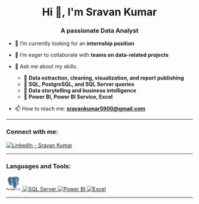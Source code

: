 <h1 align="center">Hi 👋, I'm Sravan Kumar</h1>
<h3 align="center">A passionate Data Analyst</h3>

- 🔭 I’m currently looking for an **internship position**
- 👯 I’m eager to collaborate with **teams on data-related projects**
- 💬 Ask me about my skills:
  - 🔹 **Data extraction, cleaning, visualization, and report publishing**
  - 🔹 **SQL, PostgreSQL, and SQL Server queries**
  - 🔹 **Data storytelling and business intelligence**
  - 🔹 **Power BI, Power BI Service, Excel**

- 📫 How to reach me: **sravankumar5900@gmail.com**

---

<h3 align="left">Connect with me:</h3>
<p align="left">
  <a href="[https://www.linkedin.com/in/sravand1/](https://www.linkedin.com/in/sravankumar656/)" target="_blank">
    <img align="center" src="https://raw.githubusercontent.com/rahuldkjain/github-profile-readme-generator/master/src/images/icons/Social/linked-in-alt.svg" alt="LinkedIn - Sravan Kumar" height="30" width="40" />
  </a>
</p>

---

<h3 align="left">Languages and Tools:</h3>
<p align="left">
  <a href="https://www.postgresql.org" target="_blank" rel="noreferrer">
    <img src="https://raw.githubusercontent.com/devicons/devicon/master/icons/postgresql/postgresql-original-wordmark.svg" alt="PostgreSQL" width="40" height="40"/>
  </a>
  <a href="https://www.microsoft.com/en-us/sql-server" target="_blank" rel="noreferrer">
    <img src="https://www.svgrepo.com/show/303229/microsoft-sql-server-logo.svg" alt="SQL Server" width="40" height="40"/>
  </a>
  <a href="https://powerbi.microsoft.com/" target="_blank" rel="noreferrer">
    <img src="https://cdn.worldvectorlogo.com/logos/power-bi.svg" alt="Power BI" width="40" height="40"/>
  </a>
  <a href="https://www.microsoft.com/en-us/microsoft-365/excel" target="_blank" rel="noreferrer">
    <img src="https://upload.wikimedia.org/wikipedia/commons/7/73/Microsoft_Excel_2013-2019_logo.svg" alt="Excel" width="40" height="40"/>
  </a>
</p>

---
